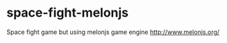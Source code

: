 space-fight-melonjs
===================

Space fight game but using melonjs game engine http://www.melonjs.org/
